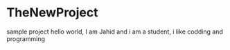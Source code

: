 # TheNewProject
sample project
hello world,
I am Jahid and i am a student, i like codding and programming

